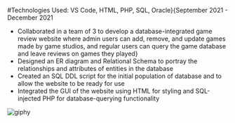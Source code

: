   #Technologies Used: VS Code, HTML, PHP, SQL, Oracle}{September 2021 - December 2021
  - Collaborated in a team of 3 to develop a database-integrated game review website where admin users can add, remove, and update games made by game studios, and regular users can query the game database and leave reviews on games they played}
  - Designed an ER diagram and Relational Schema to portray the relationships and attributes of entities in the database
  - Created an SQL DDL script for the initial population of database and to allow the website to be ready for use
  - Integrated the GUI of the website using HTML for styling and SQL-injected PHP for database-querying functionality

![giphy](https://github.com/user-attachments/assets/acbf3d50-d119-4d9c-9de7-54dc48ca20a7)
